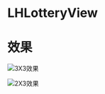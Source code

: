 # LHLotteryView

# 效果
![3X3效果](https://upload-images.jianshu.io/upload_images/1949406-23fae62f2cb79bbc.gif?imageMogr2/auto-orient/strip)


![2X3效果](https://upload-images.jianshu.io/upload_images/1949406-39fff2a167dd00ff.gif?imageMogr2/auto-orient/strip)
